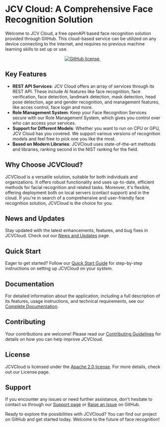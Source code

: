 # JCV Cloud: A Comprehensive Face Recognition Solution

Welcome to JCV Cloud, a free openAPI based face recognition solution provided through GitHub. This cloud-based service can be utilized on any device connecting to the internet, and requires no previous machine learning skills to set up or use.

<p align="center">
  <a href="https://www.apache.org/licenses/LICENSE-2.0">
    <img src="https://img.shields.io/github/license/exadel-inc/CompreFace" alt="GitHub license" />
  </a>&nbsp;
</p>

## Key Features

- **REST API Services**: JCV Cloud offers an array of services through its REST API. These include AI features like face recognition, face verification, face detection, landmark detection, mask detection, head pose detection, age and gender recognition, and management features, like acces control, face login and more.
- **Role Management System**: Keep your Face Recognition Services secure with our Role Management System, which gives you control over who can access your services.
- **Support for Different Models**: Whether you want to run on CPU or GPU, JCV Cloud has you covered. We support various versions of recognition models and feel free to pick one you like the most.
- **Based on Modern Libraries**: JCVCloud uses state-of-the-art methods and libraries, ranking second in the NIST ranking for the field.

## Why Choose JCVCloud?

JCVCloud is a versatile solution, suitable for both individuals and organizations. It offers robust functionality and uses up-to-date, efficient methods for facial recognition and related tasks. Moreover, it's flexible, offering deployment both on local servers (contact support) and in the cloud. If you're in search of a comprehensive and user-friendly face recognition solution, JCVCloud is the choice for you.

## News and Updates
Stay updated with the latest enhancements, features, and bug fixes in JCVCloud. Check out our [News and Updates](https://docs.cloud.japancv.co.jp/changelog) page.

## Quick Start
Eager to get started? Follow our [Quick Start Guide](docs/QuickStart_Anysee.md) for step-by-step instructions on setting up JCVCloud on your system.

## Documentation
For detailed information about the application, including a full description of its features, usage instructions, and technical requirements, see our [Complete Documentation](https://docs.cloud.japancv.co.jp/docs).

## Contributing
Your contributions are welcome! Please read our [Contributing Guidelines](docs/Contribution_guidelines.md) for details on how you can help improve JCVCloud.

## License
JCVCloud is licensed under the [Apache 2.0 license](https://www.apache.org/licenses/LICENSE-2.0.html). For more details, check out our License page.

## Support
If you encounter any issues or need further assistance, don't hesitate to contact us through our [Support page](https://docs.cloud.japancv.co.jp/docs/anysee-faq#q3-how-can-i-contact-support) or [Raise an Issue](https://github.com/japancv/JCV-Cloud-Face-Recognition/issues) on GitHub.

Ready to explore the possibilities with JCVCloud? You can find our project on GitHub and get started today. Welcome to the future of face recognition!